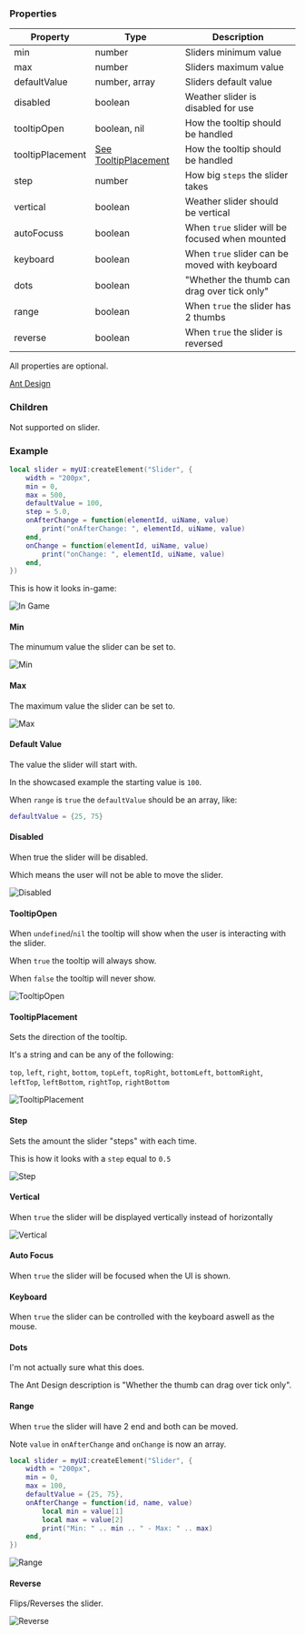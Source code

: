 ### Properties
| Property         | Type                                      | Description                                     |
|-                 |-                                          |-                                                |
| min              | number                                    | Sliders minimum value                           |
| max              | number                                    | Sliders maximum value                           |
| defaultValue     | number, array                             | Sliders default value                           |
| disabled         | boolean                                   | Weather slider is disabled for use              |
| tooltipOpen      | boolean, nil                              | How the tooltip should be handled               |
| tooltipPlacement | [See TooltipPlacement](#tooltipplacement) | How the tooltip should be handled               |
| step             | number                                    | How big `steps` the slider takes                |
| vertical         | boolean                                   | Weather slider should be vertical               |
| autoFocuss       | boolean                                   | When `true` slider will be focused when mounted |
| keyboard         | boolean                                   | When `true` slider can be moved with keyboard   |
| dots             | boolean                                   | "Whether the thumb can drag over tick only"     |
| range            | boolean                                   | When `true` the slider has 2 thumbs             |
| reverse          | boolean                                   | When `true` the slider is reversed              |
All properties are optional.

[Ant Design](https://ant.design/components/slider)

### Children
Not supported on slider.

### Example
```lua
local slider = myUI:createElement("Slider", {
    width = "200px",
    min = 0,
    max = 500,
    defaultValue = 100,
    step = 5.0,
    onAfterChange = function(elementId, uiName, value)
        print("onAfterChange: ", elementId, uiName, value)
    end,
    onChange = function(elementId, uiName, value)
        print("onChange: ", elementId, uiName, value)
    end,
})
```
This is how it looks in-game:<p/>
![In Game](https://i.imgur.com/dPgtJkA.png)

#### Min
The minumum value the slider can be set to.<p/>
![Min](https://i.imgur.com/G7LEELm.png)

#### Max
The maximum value the slider can be set to.<p/>
![Max](https://i.imgur.com/QYUAz58.png)

#### Default Value
The value the slider will start with.<p/>
In the showcased example the starting value is `100`.<p/>
When `range` is `true` the `defaultValue` should be an array, like:<p/>
```lua
defaultValue = {25, 75}
```

#### Disabled
When true the slider will be disabled.<p/>
Which means the user will not be able to move the slider.<p/>
![Disabled](https://i.imgur.com/Oa43bqg.png)

#### TooltipOpen
When `undefined`/`nil` the tooltip will show when the user is interacting with the slider.<p/>
When `true` the tooltip will always show.<p/>
When `false` the tooltip will never show.<p/>
![TooltipOpen](https://i.imgur.com/fqItDBx.gif)

#### TooltipPlacement
Sets the direction of the tooltip.<p/>
It's a string and can be any of the following:<p/>
`top`, `left`, `right`, `bottom`, `topLeft`, `topRight`, `bottomLeft`, `bottomRight`, `leftTop`, `leftBottom`, `rightTop`, `rightBottom`<p/>
![TooltipPlacement](https://i.imgur.com/kBdvftW.png)

#### Step
Sets the amount the slider "steps" with each time.<p/>
This is how it looks with a `step` equal to `0.5`<p/>
![Step](https://i.imgur.com/dHHNR62.png)

#### Vertical
When `true` the slider will be displayed vertically instead of horizontally<p/>
![Vertical](https://i.imgur.com/6vQReyU.png)

#### Auto Focus
When `true` the slider will be focused when the UI is shown.<p/>

#### Keyboard
When `true` the slider can be controlled with the keyboard aswell as the mouse.<p/>

#### Dots
I'm not actually sure what this does.<p/>
The Ant Design description is "Whether the thumb can drag over tick only".<p/>

#### Range
When `true` the slider will have 2 end and both can be moved.<p/>
Note `value` in `onAfterChange` and `onChange` is now an array.
```lua
local slider = myUI:createElement("Slider", {
    width = "200px",
    min = 0,
    max = 100,
    defaultValue = {25, 75},
    onAfterChange = function(id, name, value)
        local min = value[1]
        local max = value[2]
        print("Min: " .. min .. " - Max: " .. max)
    end,
})
```
![Range](https://i.imgur.com/AGvEB2g.gif)

#### Reverse
Flips/Reverses the slider.<p/>
![Reverse](https://i.imgur.com/4iMzrhe.png)